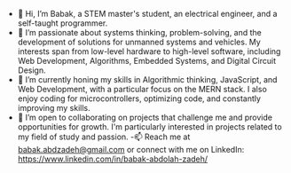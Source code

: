
- 👋 Hi, I’m Babak, a STEM master's student, an electrical engineer, and a self-taught programmer.
- 👀 I’m passionate about systems thinking, problem-solving, and the development of solutions for unmanned systems and vehicles. My interests span from low-level hardware to high-level software, including Web Development, Algorithms, Embedded Systems, and Digital Circuit Design.
- 🌱 I’m currently honing my skills in Algorithmic thinking, JavaScript, and Web Development, with a particular focus on the MERN stack. I also enjoy coding for microcontrollers, optimizing code, and constantly improving my skills.
- 💞️ I’m open to collaborating on projects that challenge me and provide opportunities for growth. I'm particularly interested in projects related to my field of study and passion.
-📫 Reach me at babak.abdzadeh@gmail.com or connect with me on LinkedIn: https://www.linkedin.com/in/babak-abdolah-zadeh/
<!---
BabakAbdzadeh/BabakAbdzadeh is a ✨ special ✨ repository because its `README.md` (this file) appears on your GitHub profile.
You can click the Preview link to take a look at your changes.
--->
